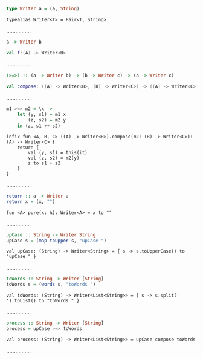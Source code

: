 ```Haskell
type Writer a = (a, String)
```
```kotlin:ank:silent
typealias Writer<T> = Pair<T, String>
```
................
```Haskell
a -> Writer b
```
```kotlin
val f:(A) -> Writer<B>
```
................
```Haskell
(>=>) :: (a -> Writer b) -> (b -> Writer c) -> (a -> Writer c)
```
```kotlin
val compose: ((A) -> Writer<B>, (B) -> Writer<C>) -> ((A) -> Writer<C>)
```
................
```Haskell
m1 >=> m2 = \x ->
    let (y, s1) = m1 x
        (z, s2) = m2 y
    in (z, s1 ++ s2)
```
```kotlin:ank:silent
infix fun <A, B, C> ((A) -> Writer<B>).compose(m2: (B) -> Writer<C>): (A) -> Writer<C> {
    return {
        val (y, s1) = this(it)
        val (z, s2) = m2(y)
        z to s1 + s2
    }
}
```
................
```Haskell
return :: a -> Writer a
return x = (x, "")
```
```kotlin:ank:silent
fun <A> pure(x: A): Writer<A> = x to ""
```
................
```Haskell
upCase :: String -> Writer String
upCase s = (map toUpper s, "upCase ")
```
```kotlin:ank:silent
val upCase: (String) -> Writer<String> = { s -> s.toUpperCase() to "upCase " }
```
................
```Haskell
toWords :: String -> Writer [String]
toWords s = (words s, "toWords ")
```
```kotlin:ank:silent
val toWords: (String) -> Writer<List<String>> = { s -> s.split(' ').toList() to "toWords " }
```
................
```Haskell
process :: String -> Writer [String]
process = upCase >=> toWords
```
```kotlin:ank:silent
val process: (String) -> Writer<List<String>> = upCase compose toWords
```
................
